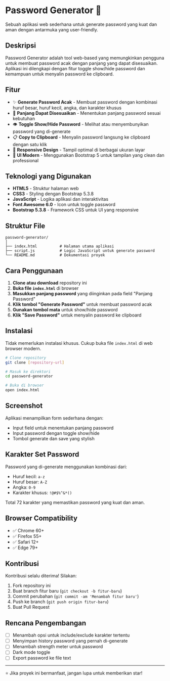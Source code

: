 # Password Generator 🔐

Sebuah aplikasi web sederhana untuk generate password yang kuat dan aman dengan antarmuka yang user-friendly.

## Deskripsi

Password Generator adalah tool web-based yang memungkinkan pengguna untuk membuat password acak dengan panjang yang dapat disesuaikan. Aplikasi ini dilengkapi dengan fitur toggle show/hide password dan kemampuan untuk menyalin password ke clipboard.

## Fitur

- ✨ **Generate Password Acak** - Membuat password dengan kombinasi huruf besar, huruf kecil, angka, dan karakter khusus
- 🔢 **Panjang Dapat Disesuaikan** - Menentukan panjang password sesuai kebutuhan
- 👁️ **Toggle Show/Hide Password** - Melihat atau menyembunyikan password yang di-generate
- 📋 **Copy to Clipboard** - Menyalin password langsung ke clipboard dengan satu klik
- 📱 **Responsive Design** - Tampil optimal di berbagai ukuran layar
- 🎨 **UI Modern** - Menggunakan Bootstrap 5 untuk tampilan yang clean dan professional

## Teknologi yang Digunakan

- **HTML5** - Struktur halaman web
- **CSS3** - Styling dengan Bootstrap 5.3.8
- **JavaScript** - Logika aplikasi dan interaktivitas
- **Font Awesome 6.0** - Icon untuk toggle password
- **Bootstrap 5.3.8** - Framework CSS untuk UI yang responsive

## Struktur File

```
password-generator/
│
├── index.html          # Halaman utama aplikasi
├── script.js           # Logic JavaScript untuk generate password
└── README.md           # Dokumentasi proyek
```

## Cara Penggunaan

1. **Clone atau download** repository ini
2. **Buka file `index.html`** di browser
3. **Masukkan panjang password** yang diinginkan pada field "Panjang Password"
4. **Klik tombol "Generate Password"** untuk membuat password acak
5. **Gunakan tombol mata** untuk show/hide password
6. **Klik "Save Password"** untuk menyalin password ke clipboard

## Instalasi

Tidak memerlukan instalasi khusus. Cukup buka file `index.html` di web browser modern.

```bash
# Clone repository
git clone [repository-url]

# Masuk ke direktori
cd password-generator

# Buka di browser
open index.html
```

## Screenshot

Aplikasi menampilkan form sederhana dengan:
- Input field untuk menentukan panjang password
- Input password dengan toggle show/hide
- Tombol generate dan save yang stylish

## Karakter Set Password

Password yang di-generate menggunakan kombinasi dari:
- Huruf kecil: `a-z`
- Huruf besar: `A-Z` 
- Angka: `0-9`
- Karakter khusus: `!@#$%^&*()`

Total 72 karakter yang memastikan password yang kuat dan aman.

## Browser Compatibility

- ✅ Chrome 60+
- ✅ Firefox 55+
- ✅ Safari 12+
- ✅ Edge 79+

## Kontribusi

Kontribusi selalu diterima! Silakan:

1. Fork repository ini
2. Buat branch fitur baru (`git checkout -b fitur-baru`)
3. Commit perubahan (`git commit -am 'Menambah fitur baru'`)
4. Push ke branch (`git push origin fitur-baru`)
5. Buat Pull Request

## Rencana Pengembangan

- [ ] Menambah opsi untuk include/exclude karakter tertentu
- [ ] Menyimpan history password yang pernah di-generate
- [ ] Menambah strength meter untuk password
- [ ] Dark mode toggle
- [ ] Export password ke file text

---

⭐ Jika proyek ini bermanfaat, jangan lupa untuk memberikan star!